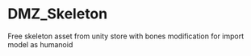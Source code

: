 # DMZ_Skeleton
Free skeleton asset from unity store with bones modification for import model as humanoid
